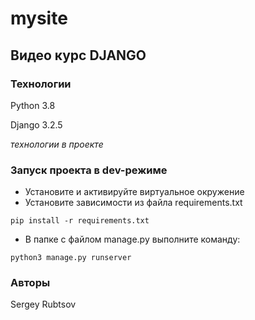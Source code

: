 # mysite
## Видео курс DJANGO
### Технологии
Python 3.8

Django 3.2.5

_технологии в проекте_

### Запуск проекта в dev-режиме
- Установите и активируйте виртуальное окружение
- Установите зависимости из файла requirements.txt
```
pip install -r requirements.txt
``` 
- В папке с файлом manage.py выполните команду:
```
python3 manage.py runserver
```
### Авторы

Sergey Rubtsov
